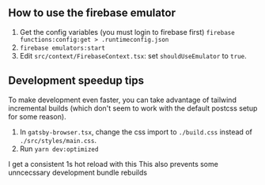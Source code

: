 ## How to use the firebase emulator

1. Get the config variables (you must login to firebase first)
   `firebase functions:config:get > .runtimeconfig.json`
2. `firebase emulators:start`
3. Edit `src/context/FirebaseContext.tsx`: set `shouldUseEmulator` to `true`.

## Development speedup tips

To make development even faster, you can take advantage of tailwind incremental
builds (which don't seem to work with the default postcss setup for some
reason).

1. In `gatsby-browser.tsx`, change the css import to `./build.css` instead of
   `./src/styles/main.css`.
2. Run
   `yarn dev:optimized`

I get a consistent 1s hot reload with this
This also prevents some unncecssary development bundle rebuilds
